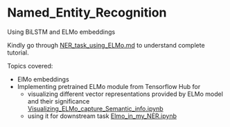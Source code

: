 # Named_Entity_Recognition
Using BiLSTM and ELMo embeddings

Kindly go through [NER_task_using_ELMo.md](https://github.com/Vishwa22/Named_Entity_Recognition/blob/master/NER_task_using_ELMo.md) to understand complete tutorial.

Topics covered:

- ElMo embeddings
- Implementing pretrained ELMo module from Tensorflow Hub for
    - visualizing different vector representations provided by ELMo model and their significance [Visualizing_ELMo_capture_Semantic_info.ipynb](https://github.com/Vishwa22/Named_Entity_Recognition/blob/master/Visualizing_ELMo_capture_Semantic_info.ipynb)
    - using it for downstream task [Elmo_in_my_NER.ipynb](https://github.com/Vishwa22/Named_Entity_Recognition/blob/master/Elmo_in_my_NER.ipynb) 

